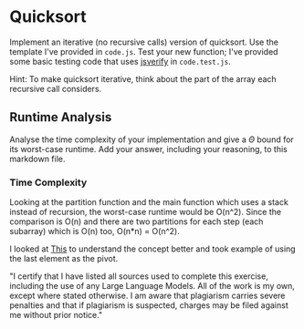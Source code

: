 # Quicksort

Implement an iterative (no recursive calls) version of quicksort. Use the
template I've provided in `code.js`. Test your new function; I've provided some
basic testing code that uses [jsverify](https://jsverify.github.io/) in
`code.test.js`.

Hint: To make quicksort iterative, think about the part of the array each
recursive call considers.

## Runtime Analysis

Analyse the time complexity of your implementation and give a $\Theta$ bound for
its worst-case runtime. Add your answer, including your reasoning, to this
markdown file.

### Time Complexity

Looking at the partition function and the main function which uses a stack instead of recursion, the worst-case runtime would be O(n^2). Since the comparison is O(n) and there are two partitions for each step (each subarray) which is O(n) too, O(n*n) = O(n^2).

I looked at [This](https://www.hackerrank.com/challenges/quicksort3/problem) to understand the concept better and took example of using the last element as the pivot.

"I certify that I have listed all sources used to complete this exercise, including the use of any Large Language Models. All of the work is my own, except where stated otherwise. I am aware that plagiarism carries severe penalties and that if plagiarism is suspected, charges may be filed against me without prior notice."
